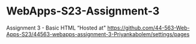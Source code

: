 # WebApps-S23-Assignment-3
Assignment 3 - Basic HTML
“Hosted at" https://github.com/44-563-Web-Apps-S23/44563-webapps-assignment-3-Priyankabolem/settings/pages
